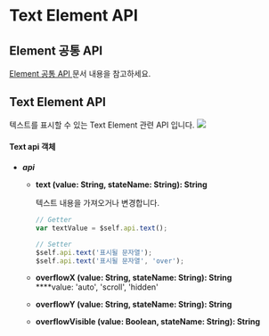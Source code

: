 # Text Element API

## Element 공통 API

[Element 공통 API ](text-element-api.md#text-element-api)문서 내용을 참고하세요.

## Text Element API

텍스트를 표시할 수 있는 Text Element 관련 API 입니다. ![](../.gitbook/assets/reference\_05.png)

#### Text api 객체

* _**api**_
  *   **text (value: String, stateName: String): String**

      텍스트 내용을 가져오거나 변경합니다.

      ```javascript
      // Getter
      var textValue = $self.api.text();

      // Setter
      $self.api.text('표시될 문자열');
      $self.api.text('표시될 문자열', 'over');
      ```
  * **overflowX (value: String, stateName: String): String**\
    ****value: 'auto', 'scroll', 'hidden'
  * **overflowY (value: String, stateName: String): String**
  *   **overflowVisible (value: Boolean, stateName: String): String**

